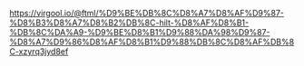 https://virgool.io/@ftml/%D9%BE%DB%8C%D8%A7%D8%AF%D9%87-%D8%B3%D8%A7%D8%B2%DB%8C-hilt-%D8%AF%D8%B1-%DB%8C%DA%A9-%D9%BE%D8%B1%D9%88%DA%98%D9%87-%D8%A7%D9%86%D8%AF%D8%B1%D9%88%DB%8C%D8%AF%DB%8C-xzyrq3jyd8ef
